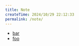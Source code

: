```yaml
---
title: Note
createTime: 2024/10/29 22:12:33
permalink: /note/
---
```


- [bar](./bar.md)
- [foo](./foo.md)
